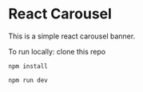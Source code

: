 # React Carousel

This is a simple react carousel banner.

To run locally: clone this repo

`npm install`

`npm run dev`
